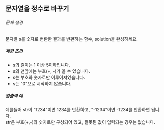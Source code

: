 ## 문자열을 정수로 바꾸기

<h6 class="guide-section-title">문제 설명</h6>
      <div class="markdown solarized-dark"><p>문자열 s를 숫자로 변환한 결과를 반환하는 함수, solution을 완성하세요.</p>

<h5>제한 조건</h5>

<ul>
<li>s의 길이는 1 이상 5이하입니다.</li>
<li>s의 맨앞에는 부호(+, -)가 올 수 있습니다.</li>
<li>s는 부호와 숫자로만 이루어져있습니다.</li>
<li>s는 &quot;0&quot;으로 시작하지 않습니다.</li>
</ul>

<h5>입출력 예</h5>

<p>예를들어 str이 &quot;1234&quot;이면 1234를 반환하고, &quot;-1234&quot;이면 -1234를 반환하면 됩니다.<br>
str은 부호(+,-)와 숫자로만 구성되어 있고, 잘못된 값이 입력되는 경우는 없습니다.</p>
</div>